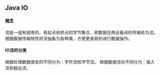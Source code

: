 ## Java IO
#### 概念
流是一组有顺序的，有起点和终点的字节集合，即数据在两设备间的传输称为流。
根据数据传输特性将流抽象为各种类，方便更直观的进行数据操作。
#### IO流的分类
根据处理数据类型的不同分为：字符流和字节流。
根据数据流向不同分为：输入流和输出流。


